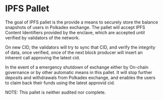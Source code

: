 # IPFS Pallet

The goal of IPFS pallet is the provide a means to securely store the balance snapshots of users in Polkadex exchange. 
The pallet will accept IPFS Content Identifiers provided by the enclave, which are accepted until verified by validators of the network.

On new CID, the validators will try to sync that CID, and verify the integrity of data, once verified, once of the next block producer
will insert an inherent call approving the latest cid. 


In the event of a emergency shutdown of exchange either by On-chain governance or by other automatic means in this pallet. It will stop further 
deposits and withdrawals from Polkadex exchange, and enables the users to claim back their funds using the latest approvid cid.


NOTE: This pallet is neither audited nor complete.